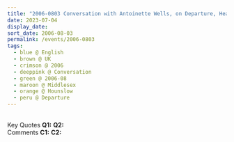```yaml
---
title: "2006-0803 Conversation with Antoinette Wells, on Departure, Heathrow Airport, Hounslow TW6 1QG (Outer London), Middlesex, UK"
date: 2023-07-04
display_date: 
sort_date: 2006-08-03
permalink: /events/2006-0803
tags:
  - blue @ English
  - brown @ UK
  - crimson @ 2006
  - deeppink @ Conversation
  - green @ 2006-08
  - maroon @ Middlesex
  - orange @ Hounslow
  - peru @ Departure
---
```


<br>

<wave-list>
  <list-title color="DarkSeaGreen" width="55">Key Quotes</list-title>
  <list-item color="BlanchedAlmond" width="280"><b>Q1:</b> <i></i></list-item>
  <list-item color="Lavender" width="280"><b>Q2:</b> <i></i></list-item>
</wave-list>

<br>

<wave-list>
  <list-title color="DarkSeaGreen" width="55">Comments</list-title>
  <list-item color="BlanchedAlmond" width="280"><b>C1:</b> <i></i></list-item>
  <list-item color="Lavender" width="280"><b>C2:</b> <i></i></list-item>
</wave-list>